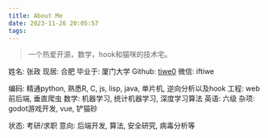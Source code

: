 ```yaml
---
title: About Me
date: 2023-11-26 20:05:57
tags:
---
```


> 一个热爱开源，数学，hook和猫咪的技术宅。

姓名: 张政
现居: 合肥
毕业于: 厦门大学
Github: [tiwe0](https://tiwe0.github.com)
微信: iftiwe

编码: 精通python, 熟悉R, C, js, lisp, java, 单片机, 逆向分析以及hook
工程: web 前后端, 垂直爬虫
数学: 机器学习, 统计机器学习, 深度学习算法
英语: 六级
杂项: godot游戏开发, vue, 铲猫砂

状态: 考研/求职
意向: 后端开发, 算法, 安全研究, 病毒分析等
